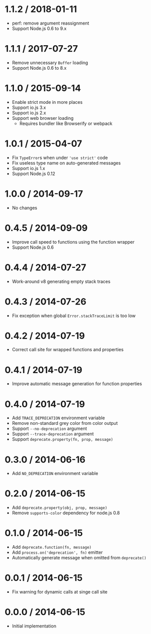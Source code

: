 1.1.2 / 2018-01-11
==================

* perf: remove argument reassignment
* Support Node.js 0.6 to 9.x

1.1.1 / 2017-07-27
==================

* Remove unnecessary `Buffer` loading
* Support Node.js 0.6 to 8.x

1.1.0 / 2015-09-14
==================

* Enable strict mode in more places
* Support io.js 3.x
* Support io.js 2.x
* Support web browser loading
  - Requires bundler like Browserify or webpack

1.0.1 / 2015-04-07
==================

* Fix `TypeError`s when under `'use strict'` code
* Fix useless type name on auto-generated messages
* Support io.js 1.x
* Support Node.js 0.12

1.0.0 / 2014-09-17
==================

* No changes

0.4.5 / 2014-09-09
==================

* Improve call speed to functions using the function wrapper
* Support Node.js 0.6

0.4.4 / 2014-07-27
==================

* Work-around v8 generating empty stack traces

0.4.3 / 2014-07-26
==================

* Fix exception when global `Error.stackTraceLimit` is too low

0.4.2 / 2014-07-19
==================

* Correct call site for wrapped functions and properties

0.4.1 / 2014-07-19
==================

* Improve automatic message generation for function properties

0.4.0 / 2014-07-19
==================

* Add `TRACE_DEPRECATION` environment variable
* Remove non-standard grey color from color output
* Support `--no-deprecation` argument
* Support `--trace-deprecation` argument
* Support `deprecate.property(fn, prop, message)`

0.3.0 / 2014-06-16
==================

* Add `NO_DEPRECATION` environment variable

0.2.0 / 2014-06-15
==================

* Add `deprecate.property(obj, prop, message)`
* Remove `supports-color` dependency for node.js 0.8

0.1.0 / 2014-06-15
==================

* Add `deprecate.function(fn, message)`
* Add `process.on('deprecation', fn)` emitter
* Automatically generate message when omitted from `deprecate()`

0.0.1 / 2014-06-15
==================

* Fix warning for dynamic calls at singe call site

0.0.0 / 2014-06-15
==================

* Initial implementation

